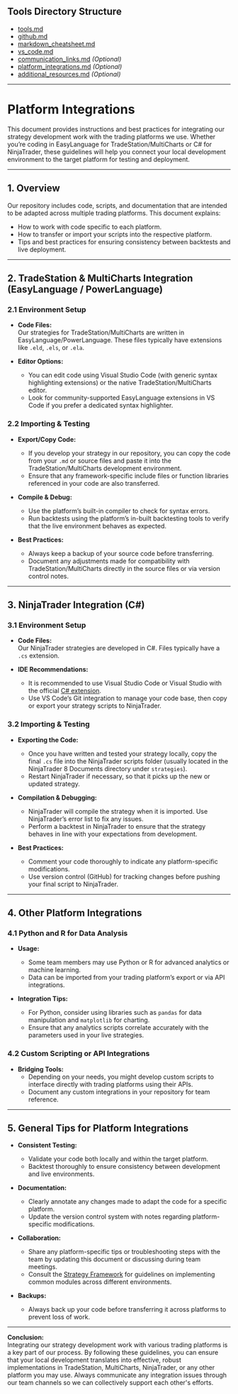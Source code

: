 ## Tools Directory Structure

- [tools.md](./tools.md)
- [github.md](./github.md)
- [markdown_cheatsheet.md](./markdown_cheatsheet.md)
- [vs_code.md](./vs_code.md)
- [communication_links.md](./communication_links.md) *(Optional)*
- [platform_integrations.md](./platform_integrations.md) *(Optional)*
- [additional_resources.md](./additional_resources.md) *(Optional)*

---

# Platform Integrations

This document provides instructions and best practices for integrating our strategy development work with the trading platforms we use. Whether you’re coding in EasyLanguage for TradeStation/MultiCharts or C# for NinjaTrader, these guidelines will help you connect your local development environment to the target platform for testing and deployment.

---

## 1. Overview

Our repository includes code, scripts, and documentation that are intended to be adapted across multiple trading platforms. This document explains:

- How to work with code specific to each platform.
- How to transfer or import your scripts into the respective platform.
- Tips and best practices for ensuring consistency between backtests and live deployment.

---

## 2. TradeStation & MultiCharts Integration (EasyLanguage / PowerLanguage)

### 2.1 Environment Setup

- **Code Files:**  
  Our strategies for TradeStation/MultiCharts are written in EasyLanguage/PowerLanguage. These files typically have extensions like `.eld`, `.els`, or `.ela`.
  
- **Editor Options:**  
  - You can edit code using Visual Studio Code (with generic syntax highlighting extensions) or the native TradeStation/MultiCharts editor.
  - Look for community-supported EasyLanguage extensions in VS Code if you prefer a dedicated syntax highlighter.

### 2.2 Importing & Testing

- **Export/Copy Code:**  
  - If you develop your strategy in our repository, you can copy the code from your `.md` or source files and paste it into the TradeStation/MultiCharts development environment.
  - Ensure that any framework-specific include files or function libraries referenced in your code are also transferred.

- **Compile & Debug:**  
  - Use the platform’s built-in compiler to check for syntax errors.
  - Run backtests using the platform’s in-built backtesting tools to verify that the live environment behaves as expected.

- **Best Practices:**  
  - Always keep a backup of your source code before transferring.
  - Document any adjustments made for compatibility with TradeStation/MultiCharts directly in the source files or via version control notes.

---

## 3. NinjaTrader Integration (C#)

### 3.1 Environment Setup

- **Code Files:**  
  Our NinjaTrader strategies are developed in C#. Files typically have a `.cs` extension.
  
- **IDE Recommendations:**  
  - It is recommended to use Visual Studio Code or Visual Studio with the official [C# extension](https://marketplace.visualstudio.com/items?itemName=ms-dotnettools.csharp).  
  - Use VS Code’s Git integration to manage your code base, then copy or export your strategy scripts to NinjaTrader.

### 3.2 Importing & Testing

- **Exporting the Code:**  
  - Once you have written and tested your strategy locally, copy the final `.cs` file into the NinjaTrader scripts folder (usually located in the NinjaTrader 8 Documents directory under `strategies`).
  - Restart NinjaTrader if necessary, so that it picks up the new or updated strategy.

- **Compilation & Debugging:**  
  - NinjaTrader will compile the strategy when it is imported. Use NinjaTrader’s error list to fix any issues.
  - Perform a backtest in NinjaTrader to ensure that the strategy behaves in line with your expectations from development.

- **Best Practices:**  
  - Comment your code thoroughly to indicate any platform-specific modifications.
  - Use version control (GitHub) for tracking changes before pushing your final script to NinjaTrader.

---

## 4. Other Platform Integrations

### 4.1 Python and R for Data Analysis
- **Usage:**  
  - Some team members may use Python or R for advanced analytics or machine learning. 
  - Data can be imported from your trading platform’s export or via API integrations.
  
- **Integration Tips:**  
  - For Python, consider using libraries such as `pandas` for data manipulation and `matplotlib` for charting.
  - Ensure that any analytics scripts correlate accurately with the parameters used in your live strategies.

### 4.2 Custom Scripting or API Integrations
- **Bridging Tools:**  
  - Depending on your needs, you might develop custom scripts to interface directly with trading platforms using their APIs.
  - Document any custom integrations in your repository for team reference.

---

## 5. General Tips for Platform Integrations

- **Consistent Testing:**  
  - Validate your code both locally and within the target platform.  
  - Backtest thoroughly to ensure consistency between development and live environments.

- **Documentation:**  
  - Clearly annotate any changes made to adapt the code for a specific platform.
  - Update the version control system with notes regarding platform-specific modifications.

- **Collaboration:**  
  - Share any platform-specific tips or troubleshooting steps with the team by updating this document or discussing during team meetings.
  - Consult the [Strategy Framework](./Strategy_Framework.md) for guidelines on implementing common modules across different environments.

- **Backups:**  
  - Always back up your code before transferring it across platforms to prevent loss of work.

---

**Conclusion:**  
Integrating our strategy development work with various trading platforms is a key part of our process. By following these guidelines, you can ensure that your local development translates into effective, robust implementations in TradeStation, MultiCharts, NinjaTrader, or any other platform you may use. Always communicate any integration issues through our team channels so we can collectively support each other's efforts.
